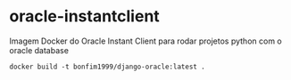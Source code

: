 # oracle-instantclient
Imagem Docker do Oracle Instant Client para rodar projetos python com o oracle database


``docker build -t bonfim1999/django-oracle:latest .``